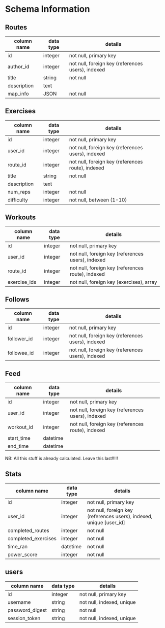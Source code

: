 # Schema Information


## Routes
column name | data type | details
------------|-----------|-----------------------
id          | integer   | not null, primary key
author_id   | integer   | not null, foreign key (references users), indexed
title       | string    | not null
description | text      |
map_info    | JSON      | not null

## Exercises
column name | data type | details
------------|-----------|-----------------------
id          | integer   | not null, primary key
user_id     | integer   | not null, foreign key (references users), indexed
route_id    | integer   | not null, foreign key (references route), indexed
title       | string    | not null
description | text      |
num_reps    | integer   | not null
difficulty  | integer   | not null, between (1-10)

## Workouts
column name | data type | details
------------|-----------|---------------------
id          |  integer  | not null, primary key
user_id     |  integer  | not null, foreign key (references users), indexed
route_id    |  integer  | not null, foreign key (references route), indexed
exercise_ids|  integer  | not null, foreign key (exercises), array

## Follows
column name | data type | details
------------|-----------|-----------------------
id          | integer   | not null, primary key
follower_id | integer   | not null, foreign key (references users), indexed
followee_id | integer   | not null, foreign key (references users), indexed

## Feed
column name   | data type | details
--------------|-----------|-----------------------
id            | integer   | not null, primary key
user_id       | integer   | not null, foreign key (references users), indexed
workout_id    | integer   | not null, foreign key (references route), indexed
start_time    | datetime  |
end_time      | datetime  |

NB: All this stuff is already calculated.  Leave this last!!!!!
## Stats
column name | data type | details
------------|-----------|-----------------------
id          | integer   | not null, primary key
user_id     | integer   | not null, foreign key (references users), indexed, unique [user_id]
completed_routes  | integer   | not null
completed_exercises   | integer   | not null
time_ran    | datetime  | not null
power_score | integer   | not null

## users
column name     | data type | details
----------------|-----------|-----------------------
id              | integer   | not null, primary key
username        | string    | not null, indexed, unique
password_digest | string    | not null
session_token   | string    | not null, indexed, unique
